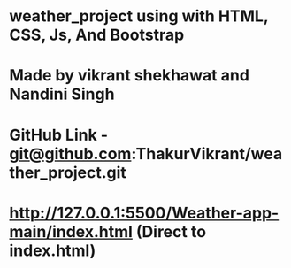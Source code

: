# weather_project using with HTML, CSS, Js, And Bootstrap
# Made by vikrant shekhawat and Nandini Singh
# GitHub Link - git@github.com:ThakurVikrant/weather_project.git
# http://127.0.0.1:5500/Weather-app-main/index.html (Direct to index.html)

